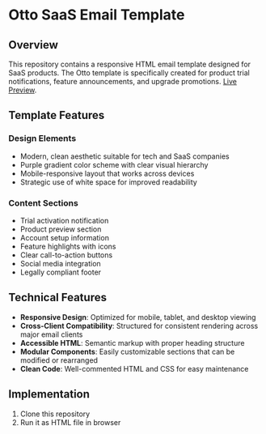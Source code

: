 # Otto SaaS Email Template

## Overview

This repository contains a responsive HTML email template designed for SaaS products. The Otto template is specifically created for product trial notifications, feature announcements, and upgrade promotions.
[Live Preview](https://find-aziz.github.io/Otto-SaaS-Email-Template/).
## Template Features

### Design Elements
- Modern, clean aesthetic suitable for tech and SaaS companies
- Purple gradient color scheme with clear visual hierarchy
- Mobile-responsive layout that works across devices
- Strategic use of white space for improved readability

### Content Sections
- Trial activation notification
- Product preview section
- Account setup information
- Feature highlights with icons
- Clear call-to-action buttons
- Social media integration
- Legally compliant footer

## Technical Features

- **Responsive Design**: Optimized for mobile, tablet, and desktop viewing
- **Cross-Client Compatibility**: Structured for consistent rendering across major email clients
- **Accessible HTML**: Semantic markup with proper heading structure
- **Modular Components**: Easily customizable sections that can be modified or rearranged
- **Clean Code**: Well-commented HTML and CSS for easy maintenance

## Implementation

1. Clone this repository
2. Run it as HTML file in browser